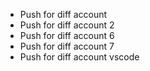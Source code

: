 * Push for diff account
* Push for diff account 2
* Push for diff account 6
* Push for diff account 7
* Push for diff account vscode